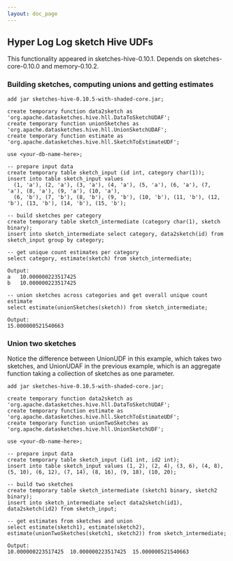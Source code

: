 ```yaml
---
layout: doc_page
---
```


## Hyper Log Log sketch Hive UDFs

This functionality appeared in sketches-hive-0.10.1. Depends on sketches-core-0.10.0 and memory-0.10.2.

### Building sketches, computing unions and getting estimates

    add jar sketches-hive-0.10.5-with-shaded-core.jar;

    create temporary function data2sketch as 'org.apache.datasketches.hive.hll.DataToSketchUDAF';
    create temporary function unionSketches as 'org.apache.datasketches.hive.hll.UnionSketchUDAF';
    create temporary function estimate as 'org.apache.datasketches.hive.hll.SketchToEstimateUDF';

    use <your-db-name-here>;

    -- prepare input data
    create temporary table sketch_input (id int, category char(1));
    insert into table sketch_input values
      (1, 'a'), (2, 'a'), (3, 'a'), (4, 'a'), (5, 'a'), (6, 'a'), (7, 'a'), (8, 'a'), (9, 'a'), (10, 'a'),
      (6, 'b'), (7, 'b'), (8, 'b'), (9, 'b'), (10, 'b'), (11, 'b'), (12, 'b'), (13, 'b'), (14, 'b'), (15, 'b');

    -- build sketches per category
    create temporary table sketch_intermediate (category char(1), sketch binary);
    insert into sketch_intermediate select category, data2sketch(id) from sketch_input group by category;

    -- get unique count estimates per category
    select category, estimate(sketch) from sketch_intermediate;

    Output:
    a	10.000000223517425
    b	10.000000223517425

    -- union sketches across categories and get overall unique count estimate
    select estimate(unionSketches(sketch)) from sketch_intermediate;

    Output:
    15.000000521540663

### Union two sketches

Notice the difference between UnionUDF in this example, which takes two sketches, and UnionUDAF in the previous example, which is an aggregate function taking a collection of sketches as one parameter.

    add jar sketches-hive-0.10.5-with-shaded-core.jar;

    create temporary function data2sketch as 'org.apache.datasketches.hive.hll.DataToSketchUDAF';
    create temporary function estimate as 'org.apache.datasketches.hive.hll.SketchToEstimateUDF';
    create temporary function unionTwoSketches as 'org.apache.datasketches.hive.hll.UnionSketchUDF';

    use <your-db-name-here>;

    -- prepare input data
    create temporary table sketch_input (id1 int, id2 int);
    insert into table sketch_input values (1, 2), (2, 4), (3, 6), (4, 8), (5, 10), (6, 12), (7, 14), (8, 16), (9, 18), (10, 20);

    -- build two sketches
    create temporary table sketch_intermediate (sketch1 binary, sketch2 binary);
    insert into sketch_intermediate select data2sketch(id1), data2sketch(id2) from sketch_input;

    -- get estimates from sketches and union
    select estimate(sketch1), estimate(sketch2), estimate(unionTwoSketches(sketch1, sketch2)) from sketch_intermediate;

    Output:
    10.000000223517425	10.000000223517425	15.000000521540663
